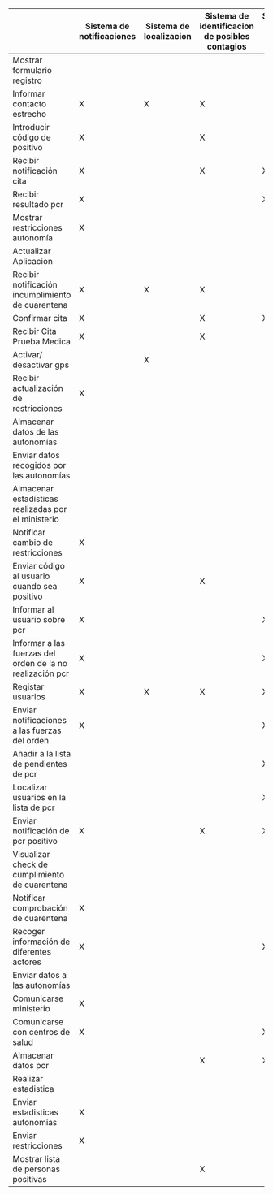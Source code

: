 | | Sistema de notificaciones | Sistema de localizacion | Sistema de identificacion de posibles contagios| Sistema de control de pcr | Sistema de control de cuarentena |
| -- | -- | -- | -- | -- | -- | 
| Mostrar formulario registro | | | | | | 
| Informar contacto estrecho |X |X |X | | | 
| Introducir código de positivo |X | |X | |X | 
| Recibir notificación cita |X | |X |X | | 
| Recibir resultado pcr |X | | |X | | 
| Mostrar restricciones autonomía |X | | | | | 
| Actualizar Aplicacion | | | | | | 
| Recibir notificación incumplimiento de cuarentena |X |X |X | |X | 
| Confirmar cita |X | |X |X | | 
| Recibir Cita Prueba Medica |X | |X | | | 
| Activar/ desactivar gps | |X | | | | 
| Recibir actualización de restricciones |X | | | | | 
| Almacenar datos de las autonomías | | | | | | 
| Enviar datos recogidos por las autonomías | | | | | | 
| Almacenar estadísticas realizadas por el ministerio | | | | | | 
| Notificar cambio de restricciones |X | | | | | 
| Enviar código al usuario cuando sea positivo |X | |X | |X | 
| Informar al usuario sobre pcr |X | | |X | | 
| Informar a las fuerzas del orden de la no realización pcr |X | | | X | | 
| Registar usuarios |X |X |X |X |X | 
| Enviar notificaciones a las fuerzas del orden |X | | |X |X | 
| Añadir a la lista de pendientes de pcr | | | |X | | 
| Localizar usuarios en la lista de pcr | | | |X | | 
| Enviar notificación de pcr positivo |X | |X |X | | 
| Visualizar check de cumplimiento de cuarentena | | | | |X | 
| Notificar comprobación de cuarentena |X | | | |X | 
| Recoger información de diferentes actores |X | | |X |X | 
| Enviar datos a las autonomías | | | | |X | 
| Comunicarse ministerio |X | | | | | 
| Comunicarse con centros de salud |X | | |X | | 
| Almacenar datos pcr | | |X |X | | 
| Realizar estadistica | | | | | | 
| Enviar estadisticas autonomias |X | | | | | 
| Enviar restricciones |X | | | | | 
| Mostrar lista de personas positivas | | |X | |X | 
